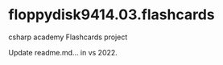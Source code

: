 # floppydisk9414.03.flashcards
csharp academy Flashcards project
 
 
 Update readme.md...  in vs 2022.
